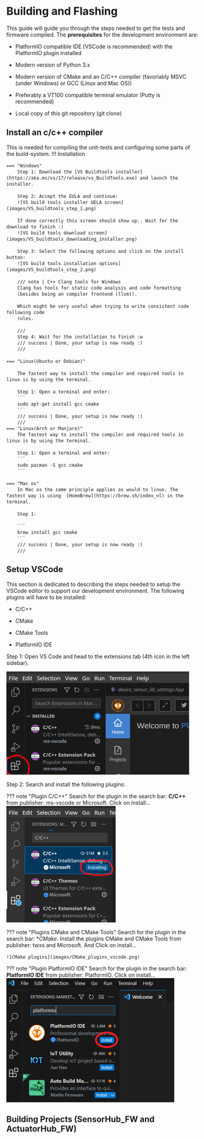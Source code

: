 # Building and Flashing

This guide will guide you through the steps needed to get the tests and firmware compiled. The **prerequisites** for the development environment are:

- PlatformIO compatible IDE (VSCode is recommended) with the PlatformIO plugin installed

- Modern version of Python 3.x

- Modern version of CMake and an C/C++ compiler (favoriably MSVC (under Windows) or GCC (Linux and Mac OS))

- Preferably a VT100 compatible terminal emulator (Putty is recommended)

- Local copy of this git repository (git clone)

## Install an c/c++ compiler

This is needed for compiling the unit-tests and configuring some parts of the build-system.
!!! Installation

	=== "Windows"
		Step 1: Download the [VS Buildtools installer](https://aka.ms/vs/17/release/vs_BuildTools.exe) and launch the installer.
		
		Step 2: Accept the EULA and continue:
		![VS build tools installer UELA screen](images/VS_buildtools_step_1.png)
		
		If done correctly this screen should show up.. Wait for the download to finish :)
		![VS build tools download screen](images/VS_buildtools_downloading_installer.png)
		
		Step 3: Select the following options and click on the install button:
		![VS build tools installation options](images/VS_buildtools_step_2.png)
		
		/// note | C++ Clang tools for Windows
		Clang has tools for static code analysis and code formatting
		(besides being an compiler frontend (llvm)).
		
		Which might be very useful when trying to write consistent code following code
		rules.
		
		///
		Step 4: Wait for the installation to finish :w
		/// success | Done, your setup is now ready :)
		///

	=== "Linux(Ubuntu or Debian)"

		The fastest way to install the compiler and required tools in linux is by using the terminal. 
		
		Step 1: Open a terminal and enter:
		```
		sudo apt-get install gcc cmake
		```
		/// success | Done, your setup is now ready :)
		///
	=== "Linux(Arch or Manjaro)"
		The fastest way to install the compiler and required tools in linux is by using the terminal. 
		
		Step 1: Open a terminal and enter:
		```
		sudo pacman -S gcc cmake
		```

	=== "Mac os"
		In Mac os the same principle applies as would to linux. The fastest way is using  [HomeBrew](https://brew.sh/index_nl) in the terminal.
		
		Step 1: 
		
		```
		brew install gcc cmake
		```
		/// success | Done, your setup is now ready :)
		///




## Setup VSCode
This section is dedicated to describing the steps needed to setup the VSCode editor to support our development environment. 
The following plugins will have to be installed:

- C/C++

- CMake

- CMake Tools

- PlatformIO IDE

Step 1: Open VS Code and head to the extensions tab (4th icon in the left sidebar). 

![Extensions tab in VS Code](images/extensions_tab_vscode.png)

Step 2: Search and install the following plugins:

??? note "Plugin C/C++"
	Search for the plugin in the search bar: **C/C++** from publisher: ms-vscode or Microsoft. Click on install...
	![C/C++ Plugin](images/C_CPP_Plugin_vs_code.png)
	
??? note "Plugins CMake and CMake Tools"
	Search for the plugin in the search bar: **CMake*. Install the plugins CMake and CMake Tools from publisher: twxs and Microsoft. And Click on install...
	
	![CMake plugins](images/CMake_plugins_vscode.png)
	
??? note "Plugin PlatformIO IDE"
	Search for the plugin in the search bar: **PlatformIO IDE** from publisher: PlatformIO. Click on install...
	![PlatformIO plugin](images/Platformio_plugin_vscode.png)

## Building Projects (SensorHub_FW and ActuatorHub_FW)






